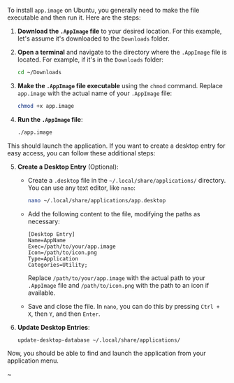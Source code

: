 To install `app.image` on Ubuntu, you generally need to make the file executable and then run it. Here are the steps:

1. **Download the `.AppImage` file** to your desired location. For this example, let's assume it's downloaded to the `Downloads` folder.

2. **Open a terminal** and navigate to the directory where the `.AppImage` file is located. For example, if it's in the `Downloads` folder:

    ```bash
    cd ~/Downloads
    ```

3. **Make the `.AppImage` file executable** using the `chmod` command. Replace `app.image` with the actual name of your `.AppImage` file:

    ```bash
    chmod +x app.image
    ```

4. **Run the `.AppImage` file**:

    ```bash
    ./app.image
    ```

This should launch the application. If you want to create a desktop entry for easy access, you can follow these additional steps:

5. **Create a Desktop Entry** (Optional):

    - Create a `.desktop` file in the `~/.local/share/applications/` directory. You can use any text editor, like `nano`:

      ```bash
      nano ~/.local/share/applications/app.desktop
      ```

    - Add the following content to the file, modifying the paths as necessary:

      ```plaintext
      [Desktop Entry]
      Name=AppName
      Exec=/path/to/your/app.image
      Icon=/path/to/icon.png
      Type=Application
      Categories=Utility;
      ```

      Replace `/path/to/your/app.image` with the actual path to your `.AppImage` file and `/path/to/icon.png` with the path to an icon if available.

    - Save and close the file. In `nano`, you can do this by pressing `Ctrl + X`, then `Y`, and then `Enter`.

6. **Update Desktop Entries**:

    ```bash
    update-desktop-database ~/.local/share/applications/
    ```

Now, you should be able to find and launch the application from your application menu.


~